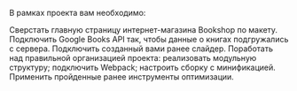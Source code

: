 В рамках проекта вам необходимо:

Сверстать главную страницу интернет-магазина Bookshop по макету.
Подключить Google Books API так, чтобы данные о книгах подгружались с сервера.
Подключить созданный вами ранее слайдер.
Поработать над правильной организацией проекта:
  реализовать модульную структуру;
  подключить Webpack;
  настроить сборку с минификацией.
Применить пройденные ранее инструменты оптимизации.
